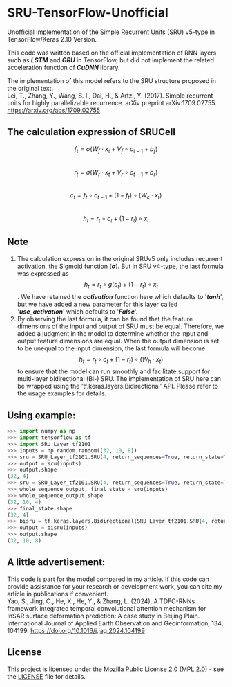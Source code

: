 # SRU-TensorFlow-Unofficial
Unofficial Implementation of the Simple Recurrent Units (SRU) v5-type in TensorFlow/Keras 2.10 Version.  
  
This code was written based on the official implementation of RNN layers such as ***LSTM*** and ***GRU*** in TensorFlow, but did not implement the related acceleration function of ***CuDNN*** library.  
  
The implementation of this model refers to the SRU structure proposed in the original text.  
Lei, T., Zhang, Y., Wang, S. I., Dai, H., & Artzi, Y. (2017). Simple recurrent units for highly parallelizable recurrence. arXiv preprint arXiv:1709.02755. https://arxiv.org/abs/1709.02755  
  
## The calculation expression of SRUCell
$$f_t = \sigma(W_f \cdot x_t + V_f \circ c_{t-1} + b_f)$$  
$$r_t = \sigma(W_r \cdot x_t + V_r \circ c_{t-1} + b_r)$$  
$$c_t = f_t \circ c_{t-1} + (1 - f_t) \circ (W_c \cdot x_t)$$  
$$h_t = r_t \circ c_t + (1 - r_t) \circ x_t$$  
  
## Note
1. The calculation expression in the original SRUv5 only includes recurrent activation, the Sigmoid function (***σ***). But in SRU v4-type, the last formula was expressed as $$h_t = r_t \circ g(c_t) + (1 - r_t) \circ x_t$$. We have retained the ***activation*** function here which defaults to '***tanh***', but we have added a new parameter for this layer called '***use_activation***' which defaults to '***False***'.
2. By observing the last formula, it can be found that the feature dimensions of the input and output of SRU must be equal. Therefore, we added a judgment in the model to determine whether the input and output feature dimensions are equal. When the output dimension is set to be unequal to the input dimension, the last formula will become $$h_t = r_t \circ c_t + (1 - r_t) \circ (W_h \cdot x_t)$$ to ensure that the model can run smoothly and facilitate support for multi-layer bidirectional (Bi-) SRU. The implementation of SRU here can be wrapped using the 'tf.keras.layers.Bidirectional' API. Please refer to the usage examples for details.

## Using example:  
```python
>>> import numpy as np
>>> import tensorflow as tf
>>> import SRU_Layer_tf2101
>>> inputs = np.random.random((32, 10, 8))
>>> sru = SRU_Layer_tf2101.SRU(4, return_sequences=True, return_state=True)
>>> output = sru(inputs)
>>> output.shape
(32, 4)
>>> sru = SRU_Layer_tf2101.SRU(4, return_sequences=True, return_state=True)
>>> whole_sequence_output, final_state = sru(inputs)
>>> whole_sequence_output.shape
(32, 10, 4)
>>> final_state.shape
(32, 4)
>>> bisru = tf.keras.layers.Bidirectional(SRU_Layer_tf2101.SRU(4, return_sequences=True), merge_mode="concat")
>>> output = bisru(inputs)
>>> output.shape
(32, 10, 8)
```  
  
## A little advertisement:
This code is part for the model compared in my article. If this code can provide assistance for your research or development work, you can cite my article in publications if convenient.  
Yao, S., Jing, C., He, X., He, Y., & Zhang, L. (2024). A TDFC-RNNs framework integrated temporal convolutional attention mechanism for InSAR surface deformation prediction: A case study in Beijing Plain. International Journal of Applied Earth Observation and Geoinformation, 134, 104199. https://doi.org/10.1016/j.jag.2024.104199  

## License
This project is licensed under the Mozilla Public License 2.0 (MPL 2.0) - see the [LICENSE](./LICENSE) file for details.
